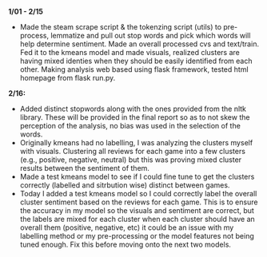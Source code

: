 
**1/01 - 2/15**
- Made the steam scrape script & the tokenzing script (utils) to pre-process, lemmatize and pull out stop words and pick which words will help determine sentiment. Made an overall processed cvs and text/train. Fed it to the kmeans model and made visuals, realized clusters are having mixed identies when they should be easily identified from each other. Making analysis web based using flask framework, tested html homepage from flask run.py. 


**2/16:**
- Added distinct stopwords along with the ones provided from the nltk library. These will be provided in the final report so as to not skew the perception of the analysis, no bias was used in the selection of the words.
- Originally kmeans had no labelling, I was analyzing the clusters myself with visuals. Clustering all reviews for each game into a few clusters (e.g., positive, negative, neutral) but this was proving mixed cluster results between the sentiment of them.
- Made a test kmeans model to see if I could fine tune to get the clusters correctly (labelled and sitrbution wise) distinct between games.
- Today I added a test kmeans model so I could correctly label the overall cluster sentiment based on the reviews for each game. This is to ensure the accuracy in my model so the visuals and sentiment are correct, but the labels are mixed for each cluster when each cluster should have an overall them (positive, negative, etc) it could be an issue with my labelling method or my pre-processing or the model features not being tuned enough. Fix this before moving onto the next two models.
